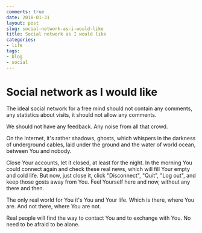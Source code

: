 ```yaml
---
comments: true
date: 2018-01-31
layout: post
slug: social-network-as-i-would-like
title: Social network as I would like
categories:
- life
tags:
- blog
- social
---
```


# Social network as I would like

The ideal social network for a free mind should not contain any comments, any statistics about visits, it should not allow any comments.

We should not have any feedback. Any noise from all that crowd.

On the Internet, it's rather shadows, ghosts, which whispers in the darkness of underground cables, laid under the ground and the water of world ocean, between You and nobody.

Close Your accounts, let it closed, at least for the night. In the morning You could connect again and check these real news, which will fill Your empty and cold life. But now, just close it, click "Disconnect", "Quit", "Log out", and keep those gosts away from You. Feel Yourself here and now, without any there and then.

The only real world for You it's You and Your life. Which is there, where You are. And not there, where You are not.

Real people will find the way to contact You and to exchange with You. No need to be afraid to be alone.